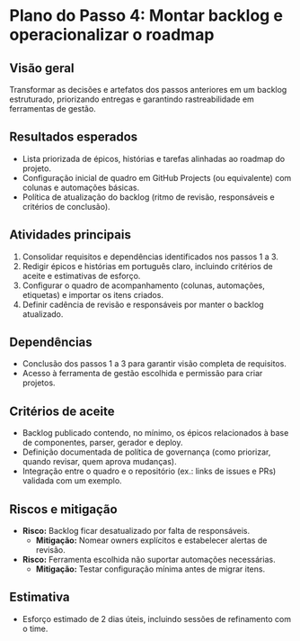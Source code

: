 # Plano do Passo 4: Montar backlog e operacionalizar o roadmap

## Visão geral
Transformar as decisões e artefatos dos passos anteriores em um backlog estruturado, priorizando entregas e garantindo rastreabilidade em ferramentas de gestão.

## Resultados esperados
- Lista priorizada de épicos, histórias e tarefas alinhadas ao roadmap do projeto.
- Configuração inicial de quadro em GitHub Projects (ou equivalente) com colunas e automações básicas.
- Política de atualização do backlog (ritmo de revisão, responsáveis e critérios de conclusão).

## Atividades principais
1. Consolidar requisitos e dependências identificados nos passos 1 a 3.
2. Redigir épicos e histórias em português claro, incluindo critérios de aceite e estimativas de esforço.
3. Configurar o quadro de acompanhamento (colunas, automações, etiquetas) e importar os itens criados.
4. Definir cadência de revisão e responsáveis por manter o backlog atualizado.

## Dependências
- Conclusão dos passos 1 a 3 para garantir visão completa de requisitos.
- Acesso à ferramenta de gestão escolhida e permissão para criar projetos.

## Critérios de aceite
- Backlog publicado contendo, no mínimo, os épicos relacionados à base de componentes, parser, gerador e deploy.
- Definição documentada de política de governança (como priorizar, quando revisar, quem aprova mudanças).
- Integração entre o quadro e o repositório (ex.: links de issues e PRs) validada com um exemplo.

## Riscos e mitigação
- **Risco:** Backlog ficar desatualizado por falta de responsáveis.
  - **Mitigação:** Nomear owners explícitos e estabelecer alertas de revisão.
- **Risco:** Ferramenta escolhida não suportar automações necessárias.
  - **Mitigação:** Testar configuração mínima antes de migrar itens.

## Estimativa
- Esforço estimado de 2 dias úteis, incluindo sessões de refinamento com o time.

